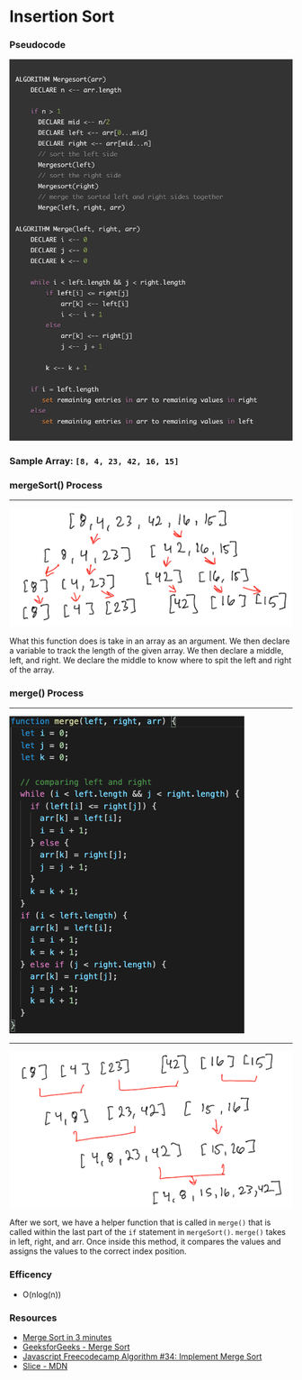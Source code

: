 # Insertion Sort

### Pseudocode

![pseudocode](./img/mergeSortPeudo.png)

### Sample Array: `[8, 4, 23, 42, 16, 15]`

### mergeSort() Process

***
![mergeSort](./img/mergeSort.png)

What this function does is take in an array as an argument. We then declare a variable to track the length of the given array. We then declare a middle, left, and right. We declare the middle to know where to spit the left and right of the array.

### merge() Process

***
![merge](./img/merge.png)
***
![merge2](./img/merge2.png)

After we sort, we have a helper function that is called in `merge()` that is called within the last part of the `if` statement in `mergeSort()`. `merge()` takes in left, right, and arr. Once inside this method, it compares the values and assigns the values to the correct index position.

### Efficency

- O(nlog(n))

### Resources

- [Merge Sort in 3 minutes](https://www.youtube.com/watch?v=4VqmGXwpLqc)  
- [GeeksforGeeks - Merge Sort](https://www.geeksforgeeks.org/merge-sort/)
- [Javascript Freecodecamp Algorithm #34: Implement Merge Sort](https://www.youtube.com/watch?v=x_Z9FcAPmbk)
- [Slice - MDN](https://developer.mozilla.org/en-US/docs/Web/JavaScript/Reference/Global_Objects/Array/slice)  
